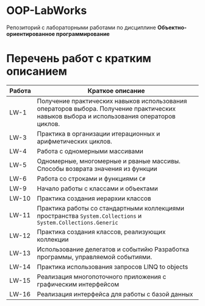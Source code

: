 # OOP-LabWorks
Репозиторий с лабораторными работами по дисциплине __Объектно-ориентированное программирование__

# Перечень работ с кратким описанием
| Работа    | Краткое описание |
|-----------|------------------|
| LW-1  | Получение практических навыков использования операторов выбора. Получение практических навыков выбора и использования операторов циклов.|
|LW-3  | Практика в организации итерационных и арифметических циклов. |
|LW-4  | Работа с одномерными массивами |
|LW-5  | Одномерные, многомерные и рваные массивы. Способы возврата значения из функции |
|LW-6  | Работа со строками и функциями `C#` |
|LW-9  | Начало работы с классами и объектами |
|LW-10 | Практика создания иерархии классов |
|LW-11 | Практика работы со стандартными коллекциями пространства `System.Collections` и `System.Collections.Generic` |
|LW-12 | Практика создания классов, реализующих коллекции |
|LW-13 | Использование делегатов и событийю Разработка программы, управляемой событиями. |
|LW-14 | Практика использования запросов LINQ to objects |
|LW-15 | Реализация многопоточного приложения с графическим интерфейсом |
|LW-16 | Реализация интерфейса для работы с базой данных |
